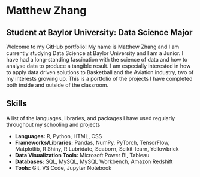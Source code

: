 # Matthew Zhang

## Student at Baylor University: Data Science Major

Welcome to my GitHub portfolio! My name is Matthew Zhang and I am currently studying Data Science at Baylor University and I am a Junior. I have had a long-standing fascination with the science of data and how to analyse data to produce a tangible result. I am especially interested in how to apply data driven solutions to Basketball and the Aviation industry, two of my interests growing up. This is a portfolio of the projects I have completed both inside and outside of the classroom.

## Skills

A list of the languages, libraries, and packages I have used regularly throughout my schooling and projects

- **Languages:** R, Python, HTML, CSS
- **Frameworks/Libraries:** Pandas, NumPy, PyTorch, TensorFlow, Matplotlib, R Shiny, R Lubridate, Seaborn, Scikit-learn, Yellowbrick
- **Data Visualization Tools:** Microsoft Power BI, Tableau
- **Databases:** SQL, MySQL, MySQL Workbench, Amazon Redshift
- **Tools:** Git, VS Code, Jupyter Notebook
